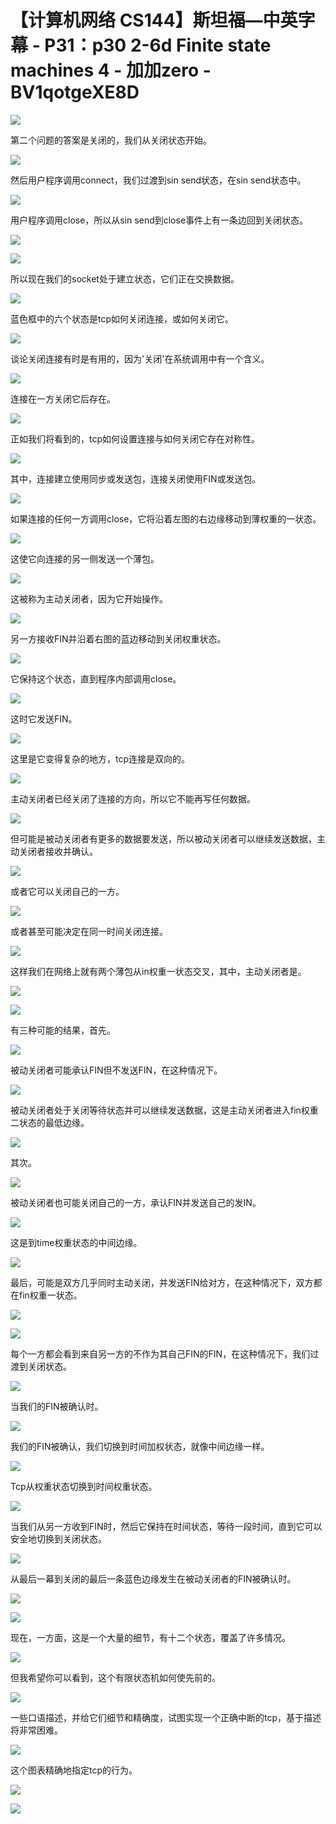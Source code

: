 # 【计算机网络 CS144】斯坦福—中英字幕 - P31：p30 2-6d Finite state machines 4 - 加加zero - BV1qotgeXE8D

![](img/b722cc16ca1d3c2df0cf7fd1160cee9b_0.png)

第二个问题的答案是关闭的，我们从关闭状态开始。

![](img/b722cc16ca1d3c2df0cf7fd1160cee9b_2.png)

然后用户程序调用connect，我们过渡到sin send状态，在sin send状态中。

![](img/b722cc16ca1d3c2df0cf7fd1160cee9b_4.png)

用户程序调用close，所以从sin send到close事件上有一条边回到关闭状态。

![](img/b722cc16ca1d3c2df0cf7fd1160cee9b_6.png)

![](img/b722cc16ca1d3c2df0cf7fd1160cee9b_7.png)

所以现在我们的socket处于建立状态，它们正在交换数据。

![](img/b722cc16ca1d3c2df0cf7fd1160cee9b_9.png)

蓝色框中的六个状态是tcp如何关闭连接，或如何关闭它。

![](img/b722cc16ca1d3c2df0cf7fd1160cee9b_11.png)

谈论关闭连接有时是有用的，因为'关闭'在系统调用中有一个含义。

![](img/b722cc16ca1d3c2df0cf7fd1160cee9b_13.png)

连接在一方关闭它后存在。

![](img/b722cc16ca1d3c2df0cf7fd1160cee9b_15.png)

正如我们将看到的，tcp如何设置连接与如何关闭它存在对称性。

![](img/b722cc16ca1d3c2df0cf7fd1160cee9b_17.png)

其中，连接建立使用同步或发送包，连接关闭使用FIN或发送包。

![](img/b722cc16ca1d3c2df0cf7fd1160cee9b_19.png)

如果连接的任何一方调用close，它将沿着左图的右边缘移动到薄权重的一状态。

![](img/b722cc16ca1d3c2df0cf7fd1160cee9b_21.png)

这使它向连接的另一侧发送一个薄包。

![](img/b722cc16ca1d3c2df0cf7fd1160cee9b_23.png)

这被称为主动关闭者，因为它开始操作。

![](img/b722cc16ca1d3c2df0cf7fd1160cee9b_25.png)

另一方接收FIN并沿着右图的蓝边移动到关闭权重状态。

![](img/b722cc16ca1d3c2df0cf7fd1160cee9b_27.png)

它保持这个状态，直到程序内部调用close。

![](img/b722cc16ca1d3c2df0cf7fd1160cee9b_29.png)

这时它发送FIN。

![](img/b722cc16ca1d3c2df0cf7fd1160cee9b_31.png)

这里是它变得复杂的地方，tcp连接是双向的。

![](img/b722cc16ca1d3c2df0cf7fd1160cee9b_33.png)

主动关闭者已经关闭了连接的方向，所以它不能再写任何数据。

![](img/b722cc16ca1d3c2df0cf7fd1160cee9b_35.png)

但可能是被动关闭者有更多的数据要发送，所以被动关闭者可以继续发送数据，主动关闭者接收并确认。

![](img/b722cc16ca1d3c2df0cf7fd1160cee9b_37.png)

或者它可以关闭自己的一方。

![](img/b722cc16ca1d3c2df0cf7fd1160cee9b_39.png)

或者甚至可能决定在同一时间关闭连接。

![](img/b722cc16ca1d3c2df0cf7fd1160cee9b_41.png)

这样我们在网络上就有两个薄包从in权重一状态交叉，其中，主动关闭者是。

![](img/b722cc16ca1d3c2df0cf7fd1160cee9b_43.png)

![](img/b722cc16ca1d3c2df0cf7fd1160cee9b_44.png)

有三种可能的结果，首先。

![](img/b722cc16ca1d3c2df0cf7fd1160cee9b_46.png)

被动关闭者可能承认FIN但不发送FIN，在这种情况下。

![](img/b722cc16ca1d3c2df0cf7fd1160cee9b_48.png)

被动关闭者处于关闭等待状态并可以继续发送数据，这是主动关闭者进入fin权重二状态的最低边缘。

![](img/b722cc16ca1d3c2df0cf7fd1160cee9b_50.png)

其次。

![](img/b722cc16ca1d3c2df0cf7fd1160cee9b_52.png)

被动关闭者也可能关闭自己的一方，承认FIN并发送自己的发IN。

![](img/b722cc16ca1d3c2df0cf7fd1160cee9b_54.png)

这是到time权重状态的中间边缘。

![](img/b722cc16ca1d3c2df0cf7fd1160cee9b_56.png)

最后，可能是双方几乎同时主动关闭，并发送FIN给对方，在这种情况下，双方都在fin权重一状态。

![](img/b722cc16ca1d3c2df0cf7fd1160cee9b_58.png)

![](img/b722cc16ca1d3c2df0cf7fd1160cee9b_59.png)

每个一方都会看到来自另一方的不作为其自己FIN的FIN，在这种情况下，我们过渡到关闭状态。

![](img/b722cc16ca1d3c2df0cf7fd1160cee9b_61.png)

当我们的FIN被确认时。

![](img/b722cc16ca1d3c2df0cf7fd1160cee9b_63.png)

我们的FIN被确认，我们切换到时间加权状态，就像中间边缘一样。

![](img/b722cc16ca1d3c2df0cf7fd1160cee9b_65.png)

Tcp从权重状态切换到时间权重状态。

![](img/b722cc16ca1d3c2df0cf7fd1160cee9b_67.png)

当我们从另一方收到FIN时，然后它保持在时间状态，等待一段时间，直到它可以安全地切换到关闭状态。

![](img/b722cc16ca1d3c2df0cf7fd1160cee9b_69.png)

从最后一幕到关闭的最后一条蓝色边缘发生在被动关闭者的FIN被确认时。

![](img/b722cc16ca1d3c2df0cf7fd1160cee9b_71.png)

![](img/b722cc16ca1d3c2df0cf7fd1160cee9b_72.png)

现在，一方面，这是一个大量的细节，有十二个状态，覆盖了许多情况。

![](img/b722cc16ca1d3c2df0cf7fd1160cee9b_74.png)

但我希望你可以看到，这个有限状态机如何使先前的。

![](img/b722cc16ca1d3c2df0cf7fd1160cee9b_76.png)

一些口语描述，并给它们细节和精确度，试图实现一个正确中断的tcp，基于描述将非常困难。

![](img/b722cc16ca1d3c2df0cf7fd1160cee9b_78.png)

这个图表精确地指定tcp的行为。

![](img/b722cc16ca1d3c2df0cf7fd1160cee9b_80.png)

![](img/b722cc16ca1d3c2df0cf7fd1160cee9b_81.png)